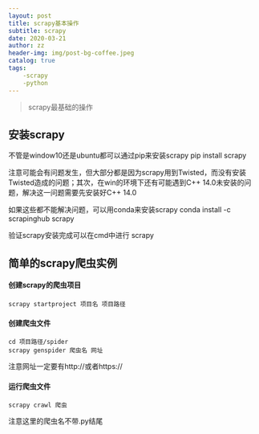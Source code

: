 ```yaml
---
layout: post
title: scrapy基本操作
subtitle: scrapy
date: 2020-03-21
author: zz
header-img: img/post-bg-coffee.jpeg
catalog: true
tags:
    -scrapy
    -python
---
```


>scrapy最基础的操作

## 安装scrapy

不管是window10还是ubuntu都可以通过pip来安装scrapy
    pip install scrapy

注意可能会有问题发生，但大部分都是因为scrapy用到Twisted，而没有安装Twisted造成的问题；其次，在win的环境下还有可能遇到C++ 14.0未安装的问题，解决这一问题需要先安装好C++ 14.0

如果这些都不能解决问题，可以用conda来安装scrapy
    conda install -c scrapinghub scrapy

验证scrapy安装完成可以在cmd中进行
    scrapy

## 简单的scrapy爬虫实例

#### 创建scrapy的爬虫项目

    scrapy startproject 项目名 项目路径

#### 创建爬虫文件

    cd 项目路径/spider
    scrapy genspider 爬虫名 网址

注意网址一定要有http://或者https://

#### 运行爬虫文件

    scrapy crawl 爬虫

注意这里的爬虫名不带.py结尾